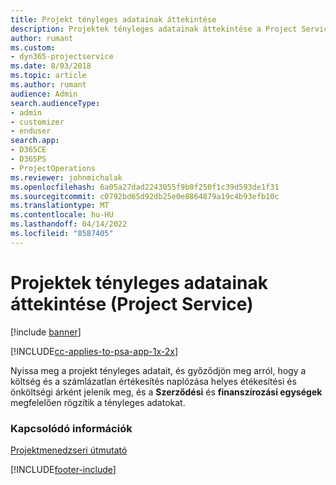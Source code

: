 ```yaml
---
title: Projekt tényleges adatainak áttekintése
description: Projektek tényleges adatainak áttekintése a Project Service szolgáltatásban
author: rumant
ms.custom:
- dyn365-projectservice
ms.date: 8/03/2018
ms.topic: article
ms.author: rumant
audience: Admin
search.audienceType:
- admin
- customizer
- enduser
search.app:
- D365CE
- D365PS
- ProjectOperations
ms.reviewer: johnmichalak
ms.openlocfilehash: 6a05a27dad2243055f9b0f250f1c39d593de1f31
ms.sourcegitcommit: c0792bd65d92db25e0e8864879a19c4b93efb10c
ms.translationtype: MT
ms.contentlocale: hu-HU
ms.lasthandoff: 04/14/2022
ms.locfileid: "8587405"
---
```

# <a name="review-project-actuals-project-service"></a>Projektek tényleges adatainak áttekintése (Project Service)

[!include [banner](../includes/psa-now-project-operations.md)]

[!INCLUDE[cc-applies-to-psa-app-1x-2x](../includes/cc-applies-to-psa-app-1x-2x.md)]

Nyissa meg a projekt tényleges adatait, és győződjön meg arról, hogy a költség és a számlázatlan értékesítés naplózása helyes étékesítési és önköltségi árként jelenik meg, és a **Szerződési** és **finanszírozási egységek** megfelelően rögzítik a tényleges adatokat.  
  
### <a name="see-also"></a>Kapcsolódó információk  
 [Projektmenedzseri útmutató](../psa/project-manager-guide.md)


[!INCLUDE[footer-include](../includes/footer-banner.md)]
